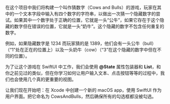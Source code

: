 在这个项目中我们将构建一个叫作猜数字（Cows and Bulls）的游戏，玩家在其中的一个文本字段中输入有四个数字的字符串，以做出一次猜一个隐藏数字的尝试。如果其中一个数字处于正确的位置，它就是一头“公牛”，如果它存在于这个隐藏的数字但在错误的位置，它就是一头“奶牛”。这个隐藏的数字不包含任何重复的数字。

例如，如果隐藏数字是 1234 而玩家猜的是 1389，他们会有一头公牛（bull）（“1”处在正在的位置上）以及一头奶牛（cow）（“3”在这个隐藏的数字中但在不同的位置）。

为了让这个游戏在 SwiftUI 中工作，我们会使用 **@State** 属性包装器和 **List**，和你之前见过的类似，但在你学习如何让用户输入文本、点击按钮等等的过程中，我们也会使用几个真的更重要的视图。

让我们现在开始吧：在 Xcode 中创建一个新的 macOS app，使用 SwiftUI 作为用户界面。把它命名为 CowsAndBulls，然后确保所有的勾选框都没被勾选。

